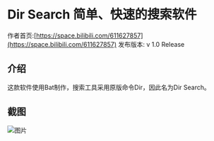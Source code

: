 # Dir Search 简单、快速的搜索软件
作者首页:[https://space.bilibili.com/611627857](https://space.bilibili.com/611627857)
发布版本: v 1.0 Release
## 介绍
这款软件使用Bat制作，搜索工具采用原版命令Dir，因此名为Dir Search。
## 截图
![图片](https://i.328888.xyz/2023/05/13/iuFpEZ.png)



